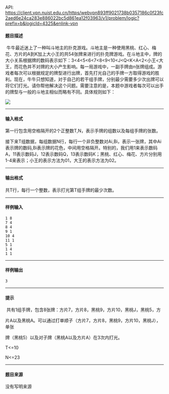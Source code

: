 API: https://client.vpn.nuist.edu.cn/https/webvpn893ff9021738b0357186c0f23fc2aed6e24ca283e886022bc5d861ea12f03963/v1/problem/logic?prefix=b&logicId=4325&enlink-vpn

#### 题目描述

 牛牛最近迷上了一种叫斗地主的扑克游戏。斗地主是一种使用黑桃、红心、梅花、方片的A到K加上大小王的共54张牌来进行的扑克牌游戏。在斗地主中，牌的大小关系根据牌的数码表示如下：3<4<5<6<7<8<9<10<J<Q<K<A<2<小王<大王，而花色并不对牌的大小产生影响。每一局游戏中，一副手牌由n张牌组成。游戏者每次可以根据规定的牌型进行出牌，首先打光自己的手牌一方取得游戏的胜利。现在，牛牛只想知道，对于自己的若干组手牌，分别最少需要多少次出牌可以将它们打光。请你帮他解决这个问题。需要注意的是，本题中游戏者每次可以出手的牌型与一般的斗地主相似而略有不同。具体规则如下：

![](../file/4325_0.png)

---

#### 输入格式

第一行包含用空格隔开的2个正整数T,N，表示手牌的组数以及每组手牌的张数。

接下来T组数据，每组数据N行，每行一个非负整数对Ai,Bi，表示一张牌，其中Ai表示牌的数码,Bi表示牌的花色，中间用空格隔开。特别的，我们用1来表示数码A，11表示数码J，12表示数码Q，13表示数码K；黑桃、红心、梅花、方片分别用1-4来表示；小王的表示方法为01，大王的表示方法为02。

---

#### 输出格式

共T行，每行一个整数，表示打光第T组手牌的最少次数。

---

#### 样例输入
```
1 8
7 4
8 4
9 1
10 4
11 1
5 1
1 4
1 1

```

---

#### 样例输出
```
3
```

---

#### 提示

 共有1组手牌，包含8张牌：方片7，方片8，黑桃9，方片10，黑桃J，黑桃5，方

片A以及黑桃A。可以通过打单顺子（方片7，方片8，黑桃9，方片10，黑桃J），单张

牌（黑桃5）以及对子牌（黑桃A以及方片A）在3次内打光。

T<=10

N<=23

---

#### 题目来源

没有写明来源
